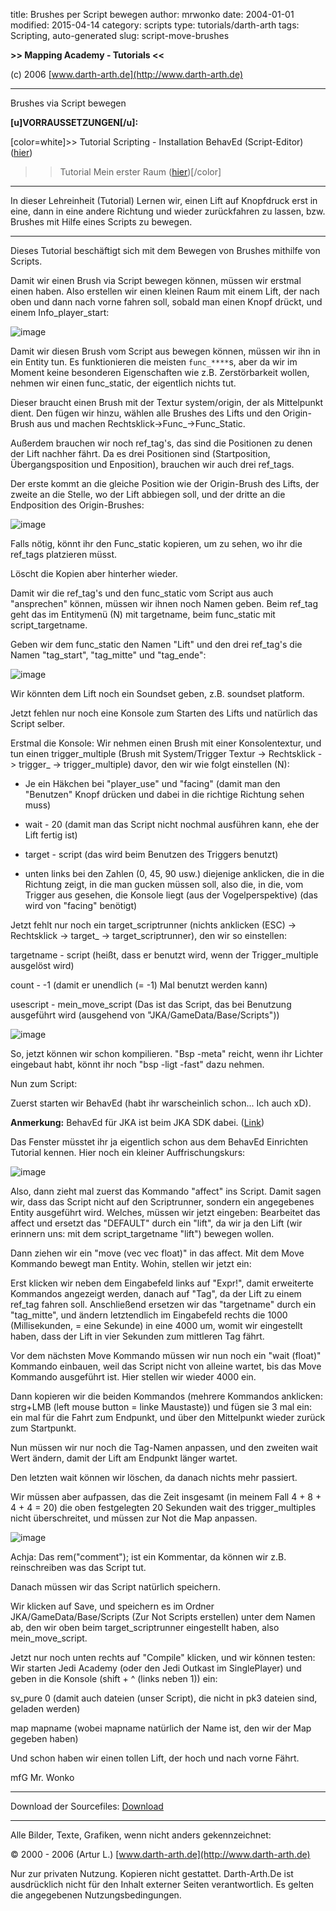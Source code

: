 ﻿title: Brushes per Script bewegen
author: mrwonko
date: 2004-01-01
modified: 2015-04-14
category: scripts
type: tutorials/darth-arth
tags: Scripting, auto-generated
slug: script-move-brushes

**>> Mapping Academy - Tutorials <<**

(c) 2006 [www.darth-arth.de](http://www.darth-arth.de)

----

Brushes via Script bewegen

**[u]VORRAUSSETZUNGEN[/u]:**

[color=white]>> Tutorial Scripting - Installation BehavEd (Script-Editor) ([hier](../../behaved/behaved.htm))

>> Tutorial Mein erster Raum ([hier](../../tutorials/mapping/firstroom/firstroom.htm))[/color]

----

In dieser Lehreinheit (Tutorial) Lernen wir, einen Lift auf Knopfdruck erst in eine, dann in eine andere Richtung und wieder zurückfahren zu lassen, bzw. Brushes mit Hilfe eines Scripts zu bewegen.

----

Dieses Tutorial beschäftigt sich mit dem Bewegen von Brushes mithilfe von Scripts.

Damit wir einen Brush via Script bewegen können, müssen wir erstmal einen haben. Also erstellen wir einen kleinen Raum mit einem Lift, der nach oben und dann nach vorne fahren soll, sobald man einen Knopf drückt, und einem Info_player_start:

![image]({filename}images/pic1.jpg)

Damit wir diesen Brush vom Script aus bewegen können, müssen wir ihn in ein Entity tun. Es funktionieren die meisten `func_****`s, aber da wir im Moment keine besonderen Eigenschaften wie z.B. Zerstörbarkeit wollen, nehmen wir einen func_static, der eigentlich nichts tut.

Dieser braucht einen Brush mit der Textur system/origin, der als Mittelpunkt dient. Den fügen wir hinzu, wählen alle Brushes des Lifts und den Origin-Brush aus und machen Rechtsklick->Func_->Func_Static.

Außerdem brauchen wir noch ref_tag's, das sind die Positionen zu denen der Lift nachher fährt. Da es drei Positionen sind (Startposition, Übergangsposition und Enposition), brauchen wir auch drei ref_tags.

Der erste kommt an die gleiche Position wie der Origin-Brush des Lifts, der zweite an die Stelle, wo der Lift abbiegen soll, und der dritte an die Endposition des Origin-Brushes:

![image]({filename}images/pic2.jpg)

Falls nötig, könnt ihr den Func_static kopieren, um zu sehen, wo ihr die ref_tags platzieren müsst.

Löscht die Kopien aber hinterher wieder.

Damit wir die ref_tag's und den func_static vom Script aus auch "ansprechen" können, müssen wir ihnen noch Namen geben. Beim ref_tag geht das im Entitymenü (N) mit targetname, beim func_static mit script_targetname.

Geben wir dem func_static den Namen "Lift" und den drei ref_tag's die Namen "tag_start", "tag_mitte" und "tag_ende":

![image]({filename}images/pic3.jpg)

Wir könnten dem Lift noch ein Soundset geben, z.B. soundset platform.

Jetzt fehlen nur noch eine Konsole zum Starten des Lifts und natürlich das Script selber.

Erstmal die Konsole: Wir nehmen einen Brush mit einer Konsolentextur, und tun einen trigger_multiple (Brush mit System/Trigger Textur -> Rechtsklick -> trigger_ -> trigger_multiple) davor, den wir wie folgt einstellen (N):

- Je ein Häkchen bei "player_use" und "facing" (damit man den "Benutzen" Knopf drücken und dabei in die richtige Richtung sehen muss)

- wait - 20 (damit man das Script nicht nochmal ausführen kann, ehe der Lift fertig ist)

- target - script (das wird beim Benutzen des Triggers benutzt)

- unten links bei den Zahlen (0, 45, 90 usw.) diejenige anklicken, die in die Richtung zeigt, in die man gucken müssen soll, also die, in die, vom Trigger aus gesehen, die Konsole liegt (aus der Vogelperspektive) (das wird von "facing" benötigt)

Jetzt fehlt nur noch ein target_scriptrunner (nichts anklicken (ESC) -> Rechtsklick -> target_ -> target_scriptrunner), den wir so einstellen:

targetname - script (heißt, dass er benutzt wird, wenn der Trigger_multiple ausgelöst wird)

count - -1 (damit er unendlich (= -1) Mal benutzt werden kann)

usescript - mein_move_script (Das ist das Script, das bei Benutzung ausgeführt wird (ausgehend von "JKA/GameData/Base/Scripts"))

![image]({filename}images/pic4.jpg)

So, jetzt können wir schon kompilieren. "Bsp -meta" reicht, wenn ihr Lichter eingebaut habt, könnt ihr noch "bsp -ligt -fast" dazu nehmen.

Nun zum Script:

Zuerst starten wir BehavEd (habt ihr warscheinlich schon... Ich auch xD).

**Anmerkung:** BehavEd für JKA ist beim JKA SDK dabei. ([Link](http://mrwonko.de/jk3files/Jedi%20Academy/Official%20Releases/Others/20909/))

Das Fenster müsstet ihr ja eigentlich schon aus dem BehavEd Einrichten Tutorial kennen. Hier noch ein kleiner Auffrischungskurs:

![image]({filename}images/pic5.jpg)

Also, dann zieht mal zuerst das Kommando "affect" ins Script. Damit sagen wir, dass das Script nicht auf den Scriptrunner, sondern ein angegebenes Entity ausgeführt wird. Welches, müssen wir jetzt eingeben: Bearbeitet das affect und ersetzt das "DEFAULT" durch ein "lift", da wir ja den Lift (wir erinnern uns: mit dem script_targetname "lift") bewegen wollen.

Dann ziehen wir ein "move (vec vec float)" in das affect. Mit dem Move Kommando bewegt man Entity. Wohin, stellen wir jetzt ein:

Erst klicken wir neben dem Eingabefeld links auf "Expr!", damit erweiterte Kommandos angezeigt werden, danach auf "Tag", da der Lift zu einem ref_tag fahren soll. Anschließend ersetzen wir das "targetname" durch ein "tag_mitte", und ändern letztendlich im Eingabefeld rechts die 1000 (Millisekunden, = eine Sekunde) in eine 4000 um, womit wir eingestellt haben, dass der Lift in vier Sekunden zum mittleren Tag fährt.

Vor dem nächsten Move Kommando müssen wir nun noch ein "wait (float)" Kommando einbauen, weil das Script nicht von alleine wartet, bis das Move Kommando ausgeführt ist. Hier stellen wir wieder 4000 ein.

Dann kopieren wir die beiden Kommandos (mehrere Kommandos anklicken: strg+LMB (left mouse button = linke Maustaste)) und fügen sie 3 mal ein: ein mal für die Fahrt zum Endpunkt, und über den Mittelpunkt wieder zurück zum Startpunkt.

Nun müssen wir nur noch die Tag-Namen anpassen, und den zweiten wait Wert ändern, damit der Lift am Endpunkt länger wartet.

Den letzten wait können wir löschen, da danach nichts mehr passiert.

Wir müssen aber aufpassen, das die Zeit insgesamt (in meinem Fall 4 + 8 + 4 + 4 = 20) die oben festgelegten 20 Sekunden wait des trigger_multiples nicht überschreitet, und  müssen zur Not die Map anpassen.

![image]({filename}images/pic6.jpg)

Achja: Das rem("comment"); ist ein Kommentar, da können wir z.B. reinschreiben was das Script tut.

Danach müssen wir das Script natürlich speichern.

Wir klicken auf Save, und speichern es im Ordner JKA/GameData/Base/Scripts (Zur Not Scripts erstellen) unter dem Namen ab, den wir oben beim target_scriptrunner eingestellt haben, also mein_move_script.

Jetzt nur noch unten rechts auf "Compile" klicken, und wir können testen: Wir starten Jedi Academy (oder den Jedi Outkast im SinglePlayer) und geben in die Konsole (shift + ^ (links neben 1)) ein:

sv_pure 0 (damit auch dateien (unser Script), die nicht in pk3 dateien sind, geladen werden)

map mapname (wobei mapname natürlich der Name ist, den wir der Map gegeben haben)

Und schon haben wir einen tollen Lift, der hoch und nach vorne Fährt.

mfG Mr. Wonko

----

Download der Sourcefiles: [Download](downloads/source.zip)

----

Alle Bilder, Texte, Grafiken, wenn nicht anders gekennzeichnet:

© 2000 - 2006 (Artur L.) [www.darth-arth.de](http://www.darth-arth.de)

Nur zur privaten Nutzung. Kopieren nicht gestattet. Darth-Arth.De
ist ausdrücklich nicht für den Inhalt externer Seiten verantwortlich. Es gelten
die angegebenen Nutzungsbedingungen.

